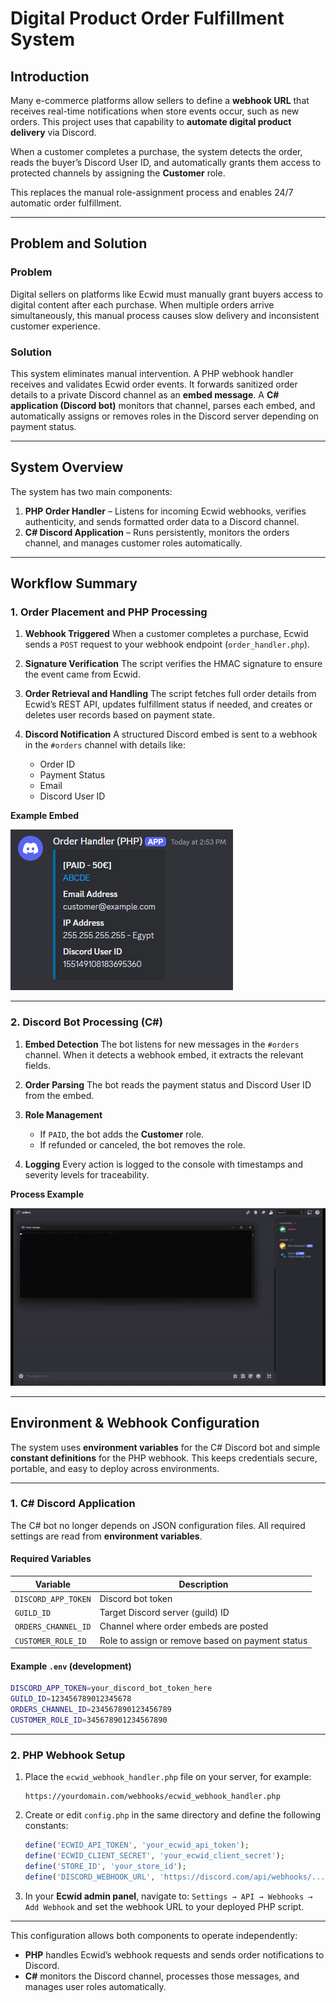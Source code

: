 # Digital Product Order Fulfillment System

## Introduction

Many e-commerce platforms allow sellers to define a **webhook URL** that receives real-time notifications when store events occur, such as new orders.
This project uses that capability to **automate digital product delivery** via Discord.

When a customer completes a purchase, the system detects the order, reads the buyer’s Discord User ID, and automatically grants them access to protected channels by assigning the **Customer** role.

This replaces the manual role-assignment process and enables 24/7 automatic order fulfillment.

---

## Problem and Solution

### Problem

Digital sellers on platforms like Ecwid must manually grant buyers access to digital content after each purchase.
When multiple orders arrive simultaneously, this manual process causes slow delivery and inconsistent customer experience.

### Solution

This system eliminates manual intervention.
A PHP webhook handler receives and validates Ecwid order events. It forwards sanitized order details to a private Discord channel as an **embed message**.
A **C# application (Discord bot)** monitors that channel, parses each embed, and automatically assigns or removes roles in the Discord server depending on payment status.

---

## System Overview

The system has two main components:

1. **PHP Order Handler** – Listens for incoming Ecwid webhooks, verifies authenticity, and sends formatted order data to a Discord channel.
2. **C# Discord Application** – Runs persistently, monitors the orders channel, and manages customer roles automatically.

---

## Workflow Summary

### 1. Order Placement and PHP Processing

1. **Webhook Triggered**
   When a customer completes a purchase, Ecwid sends a `POST` request to your webhook endpoint (`order_handler.php`).

2. **Signature Verification**
   The script verifies the HMAC signature to ensure the event came from Ecwid.

3. **Order Retrieval and Handling**
   The script fetches full order details from Ecwid’s REST API, updates fulfillment status if needed, and creates or deletes user records based on payment state.

4. **Discord Notification**
   A structured Discord embed is sent to a webhook in the `#orders` channel with details like:

   * Order ID
   * Payment Status
   * Email
   * Discord User ID

**Example Embed**

![Embed Example](Media/Embed%20Example.png)

---

### 2. Discord Bot Processing (C#)

1. **Embed Detection**
   The bot listens for new messages in the `#orders` channel. When it detects a webhook embed, it extracts the relevant fields.

2. **Order Parsing**
   The bot reads the payment status and Discord User ID from the embed.

3. **Role Management**

   * If `PAID`, the bot adds the **Customer** role.
   * If refunded or canceled, the bot removes the role.

4. **Logging**
   Every action is logged to the console with timestamps and severity levels for traceability.

**Process Example**

![Process Showcase](Media/Process%20Showcase.gif)

---

## Environment & Webhook Configuration

The system uses **environment variables** for the C# Discord bot and simple **constant definitions** for the PHP webhook.
This keeps credentials secure, portable, and easy to deploy across environments.

---

### 1. C# Discord Application

The C# bot no longer depends on JSON configuration files.
All required settings are read from **environment variables**.

#### Required Variables

| Variable                                                           | Description                                      |
| ------------------------------------------------------------------ | ------------------------------------------------ |
| `DISCORD_APP_TOKEN`                                                | Discord bot token                                |
| `GUILD_ID`                                                         | Target Discord server (guild) ID                 |
| `ORDERS_CHANNEL_ID`                                                | Channel where order embeds are posted            |
| `CUSTOMER_ROLE_ID`                                                 | Role to assign or remove based on payment status |

#### Example `.env` (development)

```bash
DISCORD_APP_TOKEN=your_discord_bot_token_here
GUILD_ID=123456789012345678
ORDERS_CHANNEL_ID=234567890123456789
CUSTOMER_ROLE_ID=345678901234567890
```

---

### 2. PHP Webhook Setup

1. Place the `ecwid_webhook_handler.php` file on your server, for example:

   ```
   https://yourdomain.com/webhooks/ecwid_webhook_handler.php
   ```

2. Create or edit `config.php` in the same directory and define the following constants:

   ```php
   define('ECWID_API_TOKEN', 'your_ecwid_api_token');
   define('ECWID_CLIENT_SECRET', 'your_ecwid_client_secret');
   define('STORE_ID', 'your_store_id');
   define('DISCORD_WEBHOOK_URL', 'https://discord.com/api/webhooks/...'); 
   ```

3. In your **Ecwid admin panel**, navigate to:
   `Settings → API → Webhooks → Add Webhook`
   and set the webhook URL to your deployed PHP script.

---

This configuration allows both components to operate independently:

* **PHP** handles Ecwid’s webhook requests and sends order notifications to Discord.
* **C#** monitors the Discord channel, processes those messages, and manages user roles automatically.
